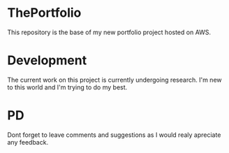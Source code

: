 # ThePortfolio
This repository is the base of my new portfolio project hosted on AWS.

# Development
The current work on this project is currently undergoing research. I'm new to this world and I'm trying to do my best.

# PD
Dont forget to leave comments and suggestions as I would realy apreciate any feedback.
